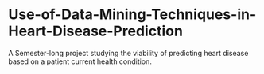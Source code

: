 # Use-of-Data-Mining-Techniques-in-Heart-Disease-Prediction
A Semester-long project studying the viability of predicting heart disease based on a patient current health condition.
